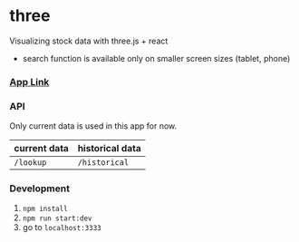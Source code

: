 # three
Visualizing stock data with three.js + react
* search function is available only on smaller screen sizes (tablet, phone)

### [App Link](https://three-d-stock.herokuapp.com/)

### API
Only current data is used in this app for now.

| current data | historical data |
| ------------ | --------------- |
| `/lookup`    | `/historical`   |

### Development
1. `npm install`
2. `npm run start:dev`
3. go to `localhost:3333`